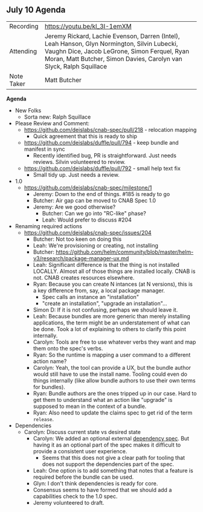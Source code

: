 ## **July 10 Agenda**

|  |  | 
| -------- | -------- |
| Recording | https://youtu.be/kl_3I-1emXM |
| Attending | Jeremy Rickard, Lachie Evenson, Darren (Intel), Leah Hanson, Glyn Normington, Silvin Lubecki, Vaughn Dice, Jacob LeGrone, Simon Ferquel, Ryan Moran, Matt Butcher, Simon Davies, Carolyn van Slyck, Ralph Squillace |
| Note Taker | Matt Butcher

**Agenda**
* New Folks
    * Sorta new: Ralph Squillace
* Please Review and Comment:
    * https://github.com/deislabs/cnab-spec/pull/218 - relocation mapping
        * Quick agreement that this is ready to ship
    * https://github.com/deislabs/duffle/pull/794 - keep bundle and manifest in sync
        * Recently identified bug, PR is straightforward. Just needs reviews. Silvin volunteered to review.
    * https://github.com/deislabs/duffle/pull/792 - small help text fix
        * Small tidy up. Just needs a review.
* 1.0
    * https://github.com/deislabs/cnab-spec/milestone/1
        * Jeremy: Down to the end of things. #185 is ready to go
        * Butcher: Air gap can be moved to CNAB Spec 1.0
        * Jeremy: Are we good otherwise?
            * Butcher: Can we go into "RC-like" phase?
            * Leah: Would prefer to discuss #204
* Renaming required actions 
     * https://github.com/deislabs/cnab-spec/issues/204
         * Butcher: Not too keen on doing this
         * Leah: We're provisioning or creating, not installing
         * Butcher: https://github.com/helm/community/blob/master/helm-v3/research/package-manager-ux.md
         * Leah: Significant difference is that the thing is not installed LOCALLY. Almost all of those things are installed locally. CNAB is not. CNAB creates resources elsewhere.
         * Ryan: Because you can create N intances (at N versions), this is a key difference from, say, a local package manager.
             * Spec calls an instance an "installation"
             * "create an installation", "upgrade an installation"...
        * Simon D: If it is not confusing, perhaps we should leave it.
        * Leah: Because bundles are more generic than merely installing applications, the term might be an understatement of what can be done. Took a lot of explaining to others to clarify this point internally.
        * Carolyn: Tools are free to use whatever verbs they want and map them onto the spec's verbs.
        * Ryan: So the runtime is mapping a user command to a different action name?
        * Carolyn: Yeah, the tool can provide a UX, but the bundle author would still have to use the install name. Tooling could even do things internally (like allow bundle authors to use their own terms for bundles).
        * Ryan: Bundle authors are the ones tripped up in our case. Hard to get them to understand what an action like "upgrade" is supposed to mean in the context of a bundle.
        * Ryan: Also need to update the claims spec to get rid of the term `release`.
* Dependencies
    * Carolyn: Discuss current state vs desired state
        * Carolyn: We added an optional external [dependency spec](https://github.com/deislabs/cnab-spec/blob/main/500-CNAB-dependencies.md). But having it as an optional part of the spec makes it difficult to provide a consistent user experience.
            * Seems that this does not give a clear path for tooling that does not support the dependencies part of the spec.
        * Leah: One option is to add something that notes that a feature is required before the bundle can be used.
        * Glyn: I don't think dependencies is ready for core.
        * Consensus seems to have formed that we should add a capabilities check to the 1.0 spec.
        * Jeremy volunteered to draft. 